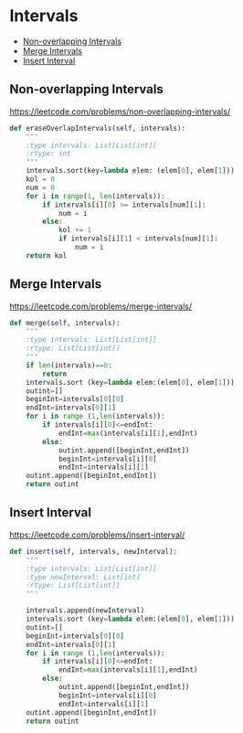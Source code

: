# Intervals

+ [Non-overlapping Intervals](#non-overlapping-intervals)
+ [Merge Intervals](#merge-intervals)
+ [Insert Interval](#insert-interval)

## Non-overlapping Intervals

https://leetcode.com/problems/non-overlapping-intervals/

```python
def eraseOverlapIntervals(self, intervals):
    """
    :type intervals: List[List[int]]
    :rtype: int
    """
    intervals.sort(key=lambda elem: (elem[0], elem[1]))
    kol = 0
    num = 0
    for i in range(1, len(intervals)):
        if intervals[i][0] >= intervals[num][1]:
            num = i
        else:
            kol += 1
            if intervals[i][1] < intervals[num][1]:
                num = i
    return kol
```

## Merge Intervals

https://leetcode.com/problems/merge-intervals/

```python
def merge(self, intervals):
    """
    :type intervals: List[List[int]]
    :rtype: List[List[int]]
    """
    if len(intervals)==0:
        return
    intervals.sort (key=lambda elem:(elem[0], elem[1]))
    outint=[]
    beginInt=intervals[0][0]
    endInt=intervals[0][1]
    for i in range (1,len(intervals)):
        if intervals[i][0]<=endInt:
            endInt=max(intervals[i][1],endInt)
        else:
            outint.append([beginInt,endInt])
            beginInt=intervals[i][0]
            endInt=intervals[i][1]
    outint.append([beginInt,endInt])
    return outint
```

## Insert Interval

https://leetcode.com/problems/insert-interval/

```python
def insert(self, intervals, newInterval):
    """
    :type intervals: List[List[int]]
    :type newInterval: List[int]
    :rtype: List[List[int]]
    """

    intervals.append(newInterval)
    intervals.sort (key=lambda elem:(elem[0], elem[1]))
    outint=[]
    beginInt=intervals[0][0]
    endInt=intervals[0][1]
    for i in range (1,len(intervals)):
        if intervals[i][0]<=endInt:
            endInt=max(intervals[i][1],endInt)
        else:
            outint.append([beginInt,endInt])
            beginInt=intervals[i][0]
            endInt=intervals[i][1]
    outint.append([beginInt,endInt])
    return outint
```

